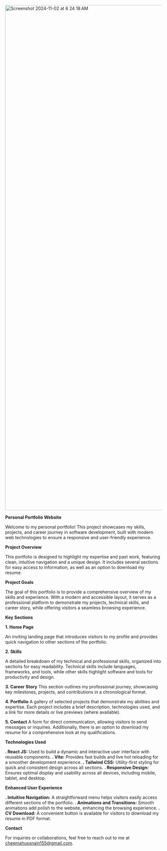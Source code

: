 <img width="1625" alt="Screenshot 2024-11-02 at 6 24 18 AM" src="https://github.com/user-attachments/assets/0abb9e67-7dd5-4bfb-b512-61befda2a4ae">


**Personal Portfolio Website**

Welcome to my personal portfolio! This project showcases my skills, projects, and career journey in software development, built with modern web technologies to ensure a responsive and user-friendly experience.


**Project Overview**

This portfolio is designed to highlight my expertise and past work, featuring clean, intuitive navigation and a unique design. It includes several sections for easy access to information, as well as an option to download my resume.


**Project Goals**

The goal of this portfolio is to provide a comprehensive overview of my skills and experience. With a modern and accessible layout, it serves as a professional platform to demonstrate my projects, technical skills, and career story, while offering visitors a seamless browsing experience.

**Key Sections**

**1. Home Page**

An inviting landing page that introduces visitors to my profile and provides quick navigation to other sections of the portfolio.


**2. Skills**

A detailed breakdown of my technical and professional skills, organized into sections for easy readability. Technical skills include languages, frameworks, and tools, while other skills highlight software and tools for productivity and design.


**3. Career Story**
This section outlines my professional journey, showcasing key milestones, projects, and contributions in a chronological format.


**4. Portfolio**
A gallery of selected projects that demonstrate my abilities and expertise. Each project includes a brief description, technologies used, and a link for more details or live previews (where available).


**5. Contact**
A form for direct communication, allowing visitors to send messages or inquiries. Additionally, there is an option to download my resume for a comprehensive look at my qualifications.


**Technologies Used**

**. React JS:**  Used to build a dynamic and interactive user interface with reusable components.
**. Vite:**  Provides fast builds and live hot reloading for a smoother development experience.
**. Tailwind CSS:**   Utility-first styling for quick and consistent design across all sections.
**. Responsive Design:**  Ensures optimal display and usability across all devices, including mobile, tablet, and desktop.


**Enhanced User Experience**

**. Intuitive Navigation:**  A straightforward menu helps visitors easily access different sections of the portfolio.
**. Animations and Transitions:** Smooth animations add polish to the website, enhancing the browsing experience.
**. CV Download:** A convenient button is available for visitors to download my resume in PDF format.


**Contact**

For inquiries or collaborations, feel free to reach out to me at cheemahussnain155@gmail.com.




